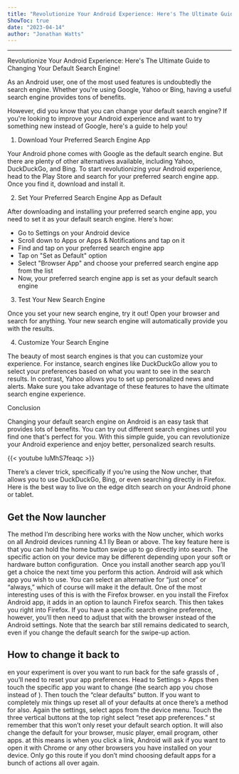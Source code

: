 ```yaml
---
title: "Revolutionize Your Android Experience: Here's The Ultimate Guide to Changing Your Default Search Engine!"
ShowToc: true 
date: "2023-04-14"
author: "Jonathan Watts"
---
```

*****
Revolutionize Your Android Experience: Here's The Ultimate Guide to Changing Your Default Search Engine!

As an Android user, one of the most used features is undoubtedly the search engine. Whether you're using Google, Yahoo or Bing, having a useful search engine provides tons of benefits.

However, did you know that you can change your default search engine? If you're looking to improve your Android experience and want to try something new instead of Google, here's a guide to help you!

1. Download Your Preferred Search Engine App

Your Android phone comes with Google as the default search engine. But there are plenty of other alternatives available, including Yahoo, DuckDuckGo, and Bing. To start revolutionizing your Android experience, head to the Play Store and search for your preferred search engine app. Once you find it, download and install it.

2. Set Your Preferred Search Engine App as Default

After downloading and installing your preferred search engine app, you need to set it as your default search engine. Here's how:

- Go to Settings on your Android device
- Scroll down to Apps or Apps & Notifications and tap on it
- Find and tap on your preferred search engine app
- Tap on "Set as Default" option
- Select "Browser App" and choose your preferred search engine app from the list
- Now, your preferred search engine app is set as your default search engine

3. Test Your New Search Engine

Once you set your new search engine, try it out! Open your browser and search for anything. Your new search engine will automatically provide you with the results.

4. Customize Your Search Engine

The beauty of most search engines is that you can customize your experience. For instance, search engines like DuckDuckGo allow you to select your preferences based on what you want to see in the search results. In contrast, Yahoo allows you to set up personalized news and alerts. Make sure you take advantage of these features to have the ultimate search engine experience.

Conclusion

Changing your default search engine on Android is an easy task that provides lots of benefits. You can try out different search engines until you find one that's perfect for you. With this simple guide, you can revolutionize your Android experience and enjoy better, personalized search results.

{{< youtube IuMhS7feaqc >}} 



 There’s a clever trick, specifically if you’re using the  Now uncher, that allows you to use DuckDuckGo, Bing, or even searching directly in Firefox.  
 Here is the best way to live on the edge  ditch  search on your Android phone or tablet. 

 
## Get the  Now launcher


 The method I’m describing here works with the  Now uncher, which works on all Android devices running 4.1 lly Bean or above. The key feature here is that you can hold the home button  swipe up to go directly into search.  
 The specific action on your device may be different depending upon your soft or hardware button configuration.  
 Once you install another search app you’ll get a choice the next time you perform this action. Android will ask which app you wish to use. You can select an alternative for “just once” or “always,” which of course will make it the default. 
 One of the most interesting uses of this is with the Firefox browser. en you install the Firefox Android app, it adds in an option to launch Firefox search. This then takes you right into Firefox. If you have a specific search engine preference, however, you’ll then need to adjust that with the browser instead of the Android settings. 
 Note that the  search bar still remains dedicated to  search, even if you change the default search for the swipe-up action.  

 
## How to change it back to 


 en your experiment is over  you want to run back for the safe grassls of , you’ll need to reset your app preferences. 
 Head to Settings > Apps  then touch the specific app you want to change (the search app you chose instead of ). Then touch the “clear defaults” button. 
 If you want to completely mix things up  reset all of your defaults at once there’s a method for also. Again the settings, select apps from the device menu. Touch the three vertical buttons at the top right  select “reset app preferences.” 
 st remember that this won’t only reset your default search option. It will also change the default for your browser, music player, email program,  other apps. at this means is when you click a link, Android will ask if you want to open it with Chrome or any other browsers you have installed on your device. Only go this route if you don’t mind choosing default apps for a bunch of actions all over again. 




